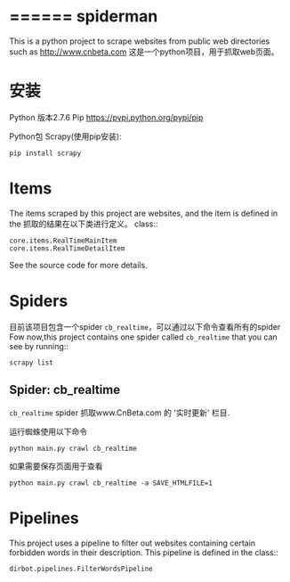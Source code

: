 ======
spiderman
======

This is a python project to scrape websites from public web directories such as http://www.cnbeta.com
这是一个python项目，用于抓取web页面。

安装
======
Python 版本2.7.6
Pip https://pypi.python.org/pypi/pip

Python包 Scrapy(使用pip安装):
	
	pip install scrapy


Items
=====

The items scraped by this project are websites, and the item is defined in the
抓取的结果在以下类进行定义。
class::

    core.items.RealTimeMainItem
    core.items.RealTimeDetailItem

See the source code for more details.

Spiders
=======
目前该项目包含一个spider ``cb_realtime``，可以通过以下命令查看所有的spider
Fow now,this project contains one spider called ``cb_realtime`` that you can see by running::

    scrapy list

Spider: cb_realtime
------------
``cb_realtime`` spider 抓取www.CnBeta.com 的 '实时更新' 栏目.

运行蜘蛛使用以下命令
	
	python main.py crawl cb_realtime

如果需要保存页面用于查看
	
	python main.py crawl cb_realtime -a SAVE_HTMLFILE=1

Pipelines
=========

This project uses a pipeline to filter out websites containing certain
forbidden words in their description. This pipeline is defined in the class::

    dirbot.pipelines.FilterWordsPipeline
